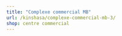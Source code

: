 ```yaml
---
title: "Complexe commercial MB"
url: /kinshasa/complexe-commercial-mb-3/
shop: centre commercial
---
```

